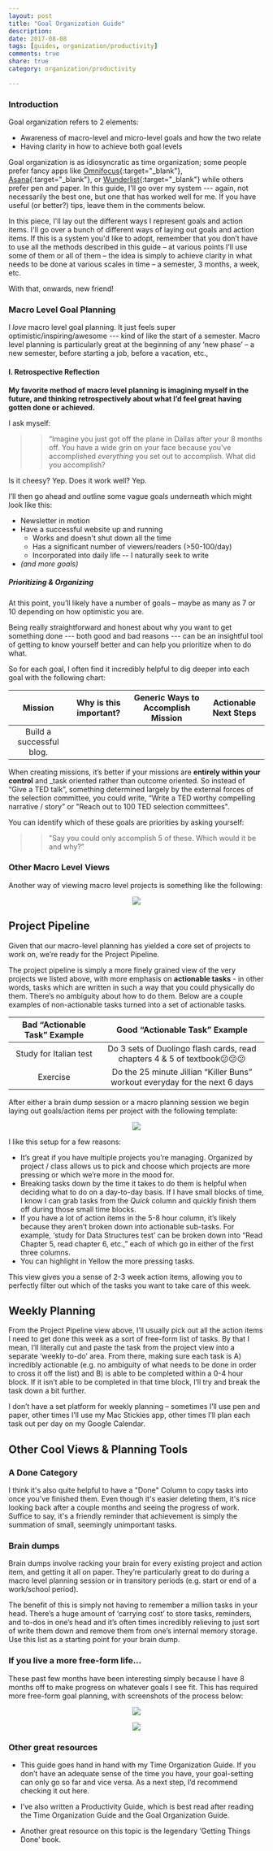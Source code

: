 ```yaml
---
layout: post
title: "Goal Organization Guide"
description: 
date: 2017-08-08
tags: [guides, organization/productivity]
comments: true
share: true
category: organization/productivity

---
```


### Introduction

Goal organization refers to 2 elements:
* Awareness of macro-level and micro-level goals and how the two relate
* Having clarity in how to achieve both goal levels

Goal organization is as idiosyncratic as time organization; some people prefer fancy apps like [Omnifocus](https://www.omnigroup.com/omnifocus){:target="_blank"}, [Asana](https://asana.com/){:target="_blank"}, or [Wunderlist](https://www.wunderlist.com/){:target="_blank"} while others prefer pen and paper. In this guide, I'll go over my system --- again, not necessarily the best one, but one that has worked well for me. If you have useful (or better?) tips, leave them in the comments below. 

In this piece, I'll lay out the different ways I represent goals and action items. I'll go over a bunch of different ways of laying out goals and action items. If this is a system you'd like to adopt, remember that you don’t have to use all the methods described in this guide – at various points I’ll use some of them or all of them – the idea is simply to achieve clarity in what needs to be done at various scales in time – a semester, 3 months, a week, etc. 

With that, onwards, new friend! 

### Macro Level Goal Planning

I _love_ macro level goal planning. It just feels super optimistic/inspiring/awesome --- kind of like the start of a semester. Macro level planning is particularly great at the beginning of any ‘new phase’ – a new semester, before starting a job, before a vacation, etc., 

#### I. Retrospective Reflection
__My favorite method of macro level planning is imagining myself in the future, and thinking retrospectively about what I’d feel great having gotten done or achieved.__

I ask myself:  

> > “Imagine you just got off the plane in Dallas after your 8 months off. You have a wide grin on your face because you've accomplished *everything* you set out to accomplish. What did you accomplish?
 
Is it cheesy? Yep.
Does it work well? Yep.

I’ll then go ahead and outline some vague goals underneath which might look like this: 

* Newsletter in motion
* Have a successful website up and running
	- Works and doesn't shut down all the time
	- Has a significant number of viewers/readers (>50-100/day)
	- Incorporated into daily life -- I naturally seek to write
* *(and more goals)*

##### Prioritizing & Organizing

At this point, you’ll likely have a number of goals – maybe as many as 7 or 10 depending on how optimistic you are. 

Being really straightforward and honest about why you want to get something done --- both good and bad reasons --- can be an insightful tool of getting to know yourself better and can help you prioritize when to do what.

So for each goal, I often find it incredibly helpful to dig deeper into each goal with the following chart: 

| Mission | Why is this important? | Generic Ways to Accomplish Mission | Actionable Next Steps |
| :------: | :------: | :------: | :------: |
| Build a successful blog. |  |  | |

When creating missions, it’s better if your missions are __entirely within your control__ and _task oriented rather than outcome oriented. So instead of “Give a TED talk”, something determined largely by the external forces of the selection committee, you could write, “Write a TED worthy compelling narrative / story” or "Reach out to 100 TED selection committees".

You can identify which of these goals are priorities by asking yourself: 
> > "Say you could only accomplish 5 of these. Which would it be and why?”




### Other Macro Level Views
Another way of viewing macro level projects is something like the following:

<p align="center">
  <img src="/images/goal-org-guide-other-views.png">
</p>

## Project Pipeline

Given that our macro-level planning has yielded a core set of projects to work on, we’re ready for the Project Pipeline.

The project pipeline is simply a more finely grained view of the very projects we listed above, with more emphasis on __actionable tasks__ - in other words, tasks which are written in such a way that you could physically do them. There’s no ambiguity about how to do them. Below are a couple examples of non-actionable tasks turned into a set of actionable tasks. 

| Bad “Actionable Task” Example | Good “Actionable Task” Example |
| :------: | :------: |
| Study for Italian test | Do 3 sets of Duolingo flash cards, read chapters 4 & 5 of textbook😕😕😕 |
| Exercise | Do the 25 minute Jillian “Killer Buns” workout everyday for the next 6 days |

After either a brain dump session or a macro planning session we begin laying out goals/action items per project with the following template: 

<p align="center">
  <img src="/images/goal-org-guide-project-view.png">
</p>

I like this setup for a few reasons: 

* It’s great if you have multiple projects you’re managing. Organized by project / class allows us to pick and choose which projects are more pressing or which we’re more in the mood for.
* Breaking tasks down by the time it takes to do them is helpful when deciding what to do on a day-to-day basis. If I have small blocks of time, I know I can grab tasks from the *Quick* column and quickly finish them off during those small time blocks. 
* If you have a lot of action items in the 5-8 hour column, it’s likely because they aren’t broken down into actionable sub-tasks. For example, ‘study for Data Structures test’ can be broken down into “Read Chapter 5, read chapter 6, etc.,” each of which go in either of the first three columns.
* You can highlight in Yellow the more pressing tasks.

This view gives you a sense of 2-3 week action items, allowing you to perfectly filter out which of the tasks you want to take care of this week. 

## Weekly Planning

From the Project Pipeline view above, I’ll usually pick out all the action items I need to get done this week as a sort of free-form list of tasks. By that I mean, I’ll literally cut and paste the task from the project view into a separate ‘weekly to-do’ area. From there, making sure each task is A) incredibly actionable (e.g. no ambiguity of what needs to be done in order to cross it off the list) and B) is able to be completed within a 0-4 hour block. If it isn’t able to be completed in that time block, I’ll try and break the task down a bit further. 
	
I don’t have a set platform for weekly planning – sometimes I’ll use pen and paper, other times I’ll use my Mac Stickies app, other times I’ll plan each task out per day on my Google Calendar. 

## Other Cool Views & Planning Tools
### A Done Category
I think it's also quite helpful to have a "Done" Column to copy tasks into once you've finished them. Even though it's easier deleting them, it's nice looking back after a couple months and seeing the progress of work. Suffice to say, it's a friendly reminder that achievement is simply the summation of small, seemingly unimportant tasks.


### Brain dumps
Brain dumps involve racking your brain for every existing project and action item, and getting it all on paper. They’re particularly great to do during a macro level planning session or in transitory periods (e.g. start or end of a work/school period).

The benefit of this is simply not having to remember a million tasks in your head. There’s a huge amount of ‘carrying cost’ to store tasks, reminders, and to-dos in one’s head and it’s often times incredibly relieving to just sort of write them down and remove them from one’s internal memory storage. Use this list <INSERT LINK> as a starting point for your brain dump. 

### If you live a more free-form life…

These past few months have been interesting simply because I have 8 months off to make progress on whatever goals I see fit. This has required more free-form goal planning, with screenshots of the process below: 

<p align="center">
  <img src="/images/goal-org-guide-essential-breakdown.png">
</p>

<p align="center">
  <img src="/images/goal-org-guide-month-goals.png">
</p>

### Other great resources

* This guide goes hand in hand with my Time Organization Guide. If you don’t have an adequate sense of the time you have, your goal-setting can only go so far and vice versa. As a next step, I’d recommend checking it out here. 

* I’ve also written a Productivity Guide, which is best read after reading the Time Organization Guide and the Goal Organization Guide.

* Another great resource on this topic is the legendary ‘Getting Things Done’ book.  


